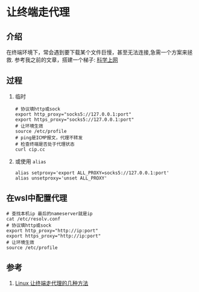 # 让终端走代理

## 介绍
在终端环境下，常会遇到要下载某个文件巨慢，甚至无法连接,急需一个方案来拯救.
参考我之前的文章，搭建一个梯子: [科学上网](/Docs/Linux/Shell/科学上网-让你连接互联网)

## 过程
1. 临时
    ```shell
    # 协议填http或sock
    export http_proxy="socks5://127.0.0.1:port"
    export https_proxy="socks5://127.0.0.1:port"
    # 让环境生效
    source /etc/profile
    # ping是ICMP报文，代理不转发
    # 检查终端是否处于代理状态
    curl cip.cc 
    ```
2. 或使用 `alias`
    ```shell
    alias setproxy='export ALL_PROXY=socks5://127.0.0.1:port'
    alias unsetproxy='unset ALL_PROXY'
    ```

## 在wsl中配置代理
```shell
# 查找本机ip 最后的nameserver就是ip
cat /etc/resolv.conf
# 协议填http或sock
export http_proxy="http://ip:port"
export https_proxy="http://ip:port"
# 让环境生效
source /etc/profile
```

## 参考
1. [Linux 让终端走代理的几种方法](https://zhuanlan.zhihu.com/p/46973701)